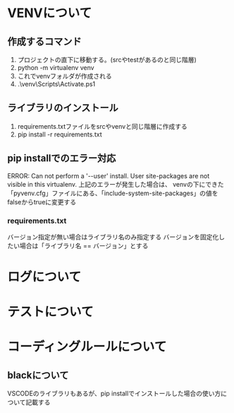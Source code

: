 # VENVについて

## 作成するコマンド
1. プロジェクトの直下に移動する。(srcやtestがあるのと同じ階層)
2. python -m virtualenv venv
3. これでvenvフォルダが作成される
4. .\venv\Scripts\Activate.ps1 

## ライブラリのインストール
1. requirements.txtファイルをsrcやvenvと同じ階層に作成する
2. pip install -r requirements.txt

## pip installでのエラー対応
ERROR: Can not perform a '--user' install. User site-packages are not visible in this virtualenv.
上記のエラーが発生した場合は、
venvの下にできた「pyvenv.cfg」ファイルにある、「include-system-site-packages」の値をfalseからtrueに変更する

### requirements.txt
バージョン指定が無い場合はライブラリ名のみ指定する
バージョンを固定化したい場合は「ライブラリ名 == バージョン」とする

# ログについて


# テストについて

# コーディングルールについて

## blackについて
VSCODEのライブラリもあるが、pip installでインストールした場合の使い方について記載する
